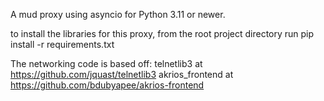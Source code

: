 A mud proxy using asyncio for Python 3.11 or newer.

to install the libraries for this proxy, from the root project directory run
 pip install -r requirements.txt

The networking code is based off:
    telnetlib3 at https://github.com/jquast/telnetlib3
    akrios_frontend at https://github.com/bdubyapee/akrios-frontend
